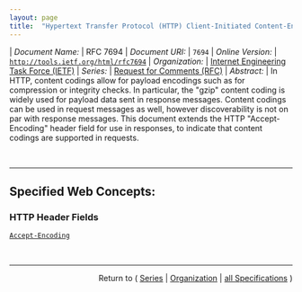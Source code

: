 ```yaml
---
layout: page
title:  "Hypertext Transfer Protocol (HTTP) Client-Initiated Content-Encoding"
---
```


| *Document Name:* | RFC 7694
| *Document URI:* | `7694`
| *Online Version:* | [`http://tools.ietf.org/html/rfc7694`](http://tools.ietf.org/html/rfc7694)
| *Organization:* | [Internet Engineering Task Force (IETF)](..  "List of specification series by this organization")
| *Series:* | [Request for Comments (RFC)](.  "List of specifications in this series")
| *Abstract:* | In HTTP, content codings allow for payload encodings such as for compression or integrity checks. In particular, the "gzip" content coding is widely used for payload data sent in response messages. Content codings can be used in request messages as well, however discoverability is not on par with response messages. This document extends the HTTP "Accept-Encoding" header field for use in responses, to indicate that content codings are supported in requests.

<br/>
<hr/>

## Specified Web Concepts:

### HTTP Header Fields

[`Accept-Encoding`](/concepts/http-header/Accept-Encoding "Section 5.3.4 of RFC 7231 defines &#34;Accept-Encoding&#34; as a request header field only. This specification expands that definition to allow &#34;Accept-Encoding&#34; as a response header field as well. When present in a response, it indicates what content codings the resource was willing to accept in the associated request. A field value that only contains &#34;identity&#34; implies that no content codings were supported.")



<br/>
<hr/>

<p style="text-align: right">Return to ( <a href="./">Series</a> | <a href="../">Organization</a> | <a href="../../">all Specifications</a> )</p>
